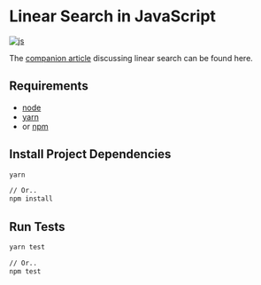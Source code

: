 # Linear Search in JavaScript

[![js](https://github.com/claudemuller/algorithms/actions/workflows/linear-search.js.yaml/badge.svg)](https://github.com/claudemuller/algorithms/actions/workflows/linear-search.js.yaml)

The [companion article](https://dxt.rs/category/programming/general/simple-search) discussing linear search can be found here.

## Requirements

- [node](https://nodejs.org/en)
- [yarn](https://yarnpkg.com/)
- or [npm](https://www.npmjs.com/)

## Install Project Dependencies

```bash
yarn

// Or..
npm install
```

## Run Tests

```bash
yarn test

// Or..
npm test
```
